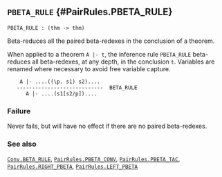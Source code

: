 ## `PBETA_RULE` {#PairRules.PBETA_RULE}


```
PBETA_RULE : (thm -> thm)
```



Beta-reduces all the paired beta-redexes in the conclusion of a theorem.


When applied to a theorem `A |- t`, the inference rule `PBETA_RULE` beta-reduces
all beta-redexes, at any depth, in the conclusion `t`. Variables are renamed
where necessary to avoid free variable capture.
    
        A |- ....((\p. s1) s2)....
       ----------------------------  BETA_RULE
          A |- ....(s1[s2/p])....
    



### Failure

Never fails, but will have no effect if there are no paired beta-redexes.

### See also

[`Conv.BETA_RULE`](#Conv.BETA_RULE), [`PairRules.PBETA_CONV`](#PairRules.PBETA_CONV), [`PairRules.PBETA_TAC`](#PairRules.PBETA_TAC), [`PairRules.RIGHT_PBETA`](#PairRules.RIGHT_PBETA), [`PairRules.LEFT_PBETA`](#PairRules.LEFT_PBETA)

